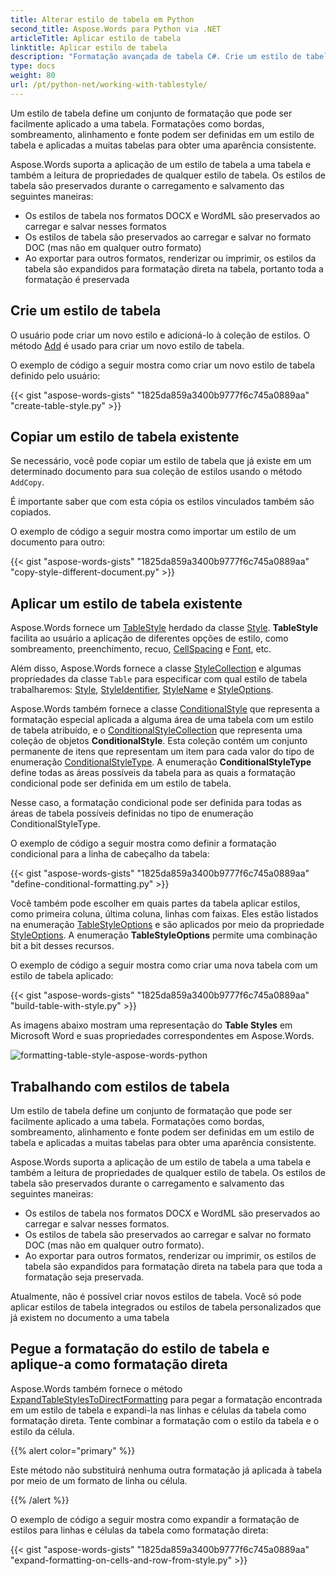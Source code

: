 ```yaml
---
title: Alterar estilo de tabela em Python
second_title: Aspose.Words para Python via .NET
articleTitle: Aplicar estilo de tabela
linktitle: Aplicar estilo de tabela
description: "Formatação avançada de tabela C#. Crie um estilo de tabela usando Python. Aplique o estilo de tabela Python."
type: docs
weight: 80
url: /pt/python-net/working-with-tablestyle/
---
```


Um estilo de tabela define um conjunto de formatação que pode ser facilmente aplicado a uma tabela. Formatações como bordas, sombreamento, alinhamento e fonte podem ser definidas em um estilo de tabela e aplicadas a muitas tabelas para obter uma aparência consistente.

Aspose.Words suporta a aplicação de um estilo de tabela a uma tabela e também a leitura de propriedades de qualquer estilo de tabela. Os estilos de tabela são preservados durante o carregamento e salvamento das seguintes maneiras:

- Os estilos de tabela nos formatos DOCX e WordML são preservados ao carregar e salvar nesses formatos
- Os estilos de tabela são preservados ao carregar e salvar no formato DOC (mas não em qualquer outro formato)
- Ao exportar para outros formatos, renderizar ou imprimir, os estilos da tabela são expandidos para formatação direta na tabela, portanto toda a formatação é preservada

## Crie um estilo de tabela

O usuário pode criar um novo estilo e adicioná-lo à coleção de estilos. O método [Add](https://reference.aspose.com/words/python-net/aspose.words/stylecollection/add/) é usado para criar um novo estilo de tabela.

O exemplo de código a seguir mostra como criar um novo estilo de tabela definido pelo usuário:

{{< gist "aspose-words-gists" "1825da859a3400b9777f6c745a0889aa" "create-table-style.py" >}}

## Copiar um estilo de tabela existente

Se necessário, você pode copiar um estilo de tabela que já existe em um determinado documento para sua coleção de estilos usando o método `AddCopy`.

É importante saber que com esta cópia os estilos vinculados também são copiados.

O exemplo de código a seguir mostra como importar um estilo de um documento para outro:

{{< gist "aspose-words-gists" "1825da859a3400b9777f6c745a0889aa" "copy-style-different-document.py" >}}

## Aplicar um estilo de tabela existente

Aspose.Words fornece um [TableStyle](https://reference.aspose.com/words/python-net/aspose.words/tablestyle/) herdado da classe [Style](https://reference.aspose.com/words/python-net/aspose.words/style/). **TableStyle** facilita ao usuário a aplicação de diferentes opções de estilo, como sombreamento, preenchimento, recuo, [CellSpacing](https://reference.aspose.com/words/python-net/aspose.words/tablestyle/cell_spacing/) e [Font](https://reference.aspose.com/words/python-net/aspose.words/style/font/), etc.

Além disso, Aspose.Words fornece a classe [StyleCollection](https://reference.aspose.com/words/python-net/aspose.words/stylecollection/) e algumas propriedades da classe `Table` para especificar com qual estilo de tabela trabalharemos: [Style](https://reference.aspose.com/words/python-net/aspose.words.tables/table/style/), [StyleIdentifier](https://reference.aspose.com/words/python-net/aspose.words.tables/table/style_identifier/), [StyleName](https://reference.aspose.com/words/python-net/aspose.words.tables/table/style_name/) e [StyleOptions](https://reference.aspose.com/words/net/aspose.words.tables/table/styleoptions/).

Aspose.Words também fornece a classe [ConditionalStyle](https://reference.aspose.com/words/python-net/aspose.words/conditionalstyle/) que representa a formatação especial aplicada a alguma área de uma tabela com um estilo de tabela atribuído, e o [ConditionalStyleCollection](https://reference.aspose.com/words/python-net/aspose.words/conditionalstylecollection/) que representa uma coleção de objetos **ConditionalStyle**. Esta coleção contém um conjunto permanente de itens que representam um item para cada valor do tipo de enumeração [ConditionalStyleType](https://reference.aspose.com/words/python-net/aspose.words/conditionalstyletype/). A enumeração **ConditionalStyleType** define todas as áreas possíveis da tabela para as quais a formatação condicional pode ser definida em um estilo de tabela.

Nesse caso, a formatação condicional pode ser definida para todas as áreas de tabela possíveis definidas no tipo de enumeração ConditionalStyleType.

O exemplo de código a seguir mostra como definir a formatação condicional para a linha de cabeçalho da tabela:

{{< gist "aspose-words-gists" "1825da859a3400b9777f6c745a0889aa" "define-conditional-formatting.py" >}}

Você também pode escolher em quais partes da tabela aplicar estilos, como primeira coluna, última coluna, linhas com faixas. Eles estão listados na enumeração [TableStyleOptions](https://reference.aspose.com/words/python-net/aspose.words.tables/tablestyleoptions/) e são aplicados por meio da propriedade [StyleOptions](https://reference.aspose.com/words/python-net/aspose.words.tables/table/style_options/). A enumeração **TableStyleOptions** permite uma combinação bit a bit desses recursos.

O exemplo de código a seguir mostra como criar uma nova tabela com um estilo de tabela aplicado:

{{< gist "aspose-words-gists" "1825da859a3400b9777f6c745a0889aa" "build-table-with-style.py" >}}

As imagens abaixo mostram uma representação do **Table Styles** em Microsoft Word e suas propriedades correspondentes em Aspose.Words.

![formatting-table-style-aspose-words-python](/words/python-net/working-with-tablestyle/applying-formatting-10.png)



## Trabalhando com estilos de tabela

Um estilo de tabela define um conjunto de formatação que pode ser facilmente aplicado a uma tabela. Formatações como bordas, sombreamento, alinhamento e fonte podem ser definidas em um estilo de tabela e aplicadas a muitas tabelas para obter uma aparência consistente.

Aspose.Words suporta a aplicação de um estilo de tabela a uma tabela e também a leitura de propriedades de qualquer estilo de tabela. Os estilos de tabela são preservados durante o carregamento e salvamento das seguintes maneiras:

- Os estilos de tabela nos formatos DOCX e WordML são preservados ao carregar e salvar nesses formatos.
- Os estilos de tabela são preservados ao carregar e salvar no formato DOC (mas não em qualquer outro formato).
- Ao exportar para outros formatos, renderizar ou imprimir, os estilos de tabela são expandidos para formatação direta na tabela para que toda a formatação seja preservada.

Atualmente, não é possível criar novos estilos de tabela. Você só pode aplicar estilos de tabela integrados ou estilos de tabela personalizados que já existem no documento a uma tabela

## Pegue a formatação do estilo de tabela e aplique-a como formatação direta

Aspose.Words também fornece o método [ExpandTableStylesToDirectFormatting](https://reference.aspose.com/words/python-net/aspose.words/document/expand_table_styles_to_direct_formatting/#default) para pegar a formatação encontrada em um estilo de tabela e expandi-la nas linhas e células da tabela como formatação direta. Tente combinar a formatação com o estilo da tabela e o estilo da célula.

{{% alert color="primary" %}}

Este método não substituirá nenhuma outra formatação já aplicada à tabela por meio de um formato de linha ou célula.

{{% /alert %}}

O exemplo de código a seguir mostra como expandir a formatação de estilos para linhas e células da tabela como formatação direta:

{{< gist "aspose-words-gists" "1825da859a3400b9777f6c745a0889aa" "expand-formatting-on-cells-and-row-from-style.py" >}}